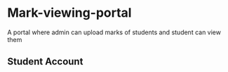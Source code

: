 # Mark-viewing-portal
A portal where admin can upload marks of students and student can view them
## Student Account
